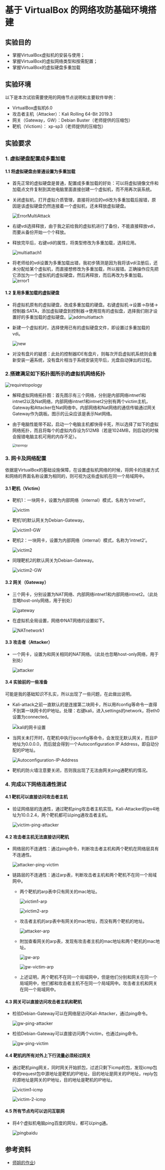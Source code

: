 # 基于 VirtualBox 的网络攻防基础环境搭建



## 实验目的

* 掌握VirtualBox虚拟机的安装与使用；
* 掌握VirtualBox的虚拟网络类型和按需配置；
* 掌握VirtualBox的虚拟硬盘多重加载



## 实验环境

以下是本次试验需要使用的网络节点说明和主要软件举例：

* VirtualBox虚拟机6.0
* 攻击者主机（Attacker）：Kali Rolling 64-Bit 2019.3
* 网关（Gateway，GW）：Debian Buster（老师提供的压缩包）
* 靶机（Victiom）： xp-sp3（老师提供的压缩包）



## 实验要求



### 1. 虚拟硬盘配置成多重加载

#### 		1.1 将虚拟硬盘由普通设置为多重加载

- 首先正常的虚拟硬盘是普通，配置成多重加载的好处：可以将虚拟镜像文件和加载点文件复制到其他电脑里面直接创建一个虚拟机，而不用再次装系统。

- 关闭虚拟机，打开虚拟介质管理，直接将对应的vdi改为多重加载后报错，原因是该虚拟硬盘仍然连接着一个虚拟机，还未释放虚拟硬盘。

  ![ErrorMultiAttack](ErrorMultiAttach.png)

- 右键vdi选择释放，由于我之前给我的虚拟机进行了备份，不能直接释放vdi，而要从备份开始一个个释放。

- 释放完毕后，右键vdi的属性，将类型修改为多重加载，选择应用。

  ![multiattach1](multiattach2.PNG)

* 将老师给的vdi设置为多重加载出错，我初步猜测是因为我将该vdi注册后，还未分配给某个虚拟机，而直接想修改为多重加载，所以报错。正确操作应先把它添加为一个虚拟机的虚拟硬盘，然后再释放，而后再改为多重加载。![error1](ErrorMultiAttach1.PNG)




#### 		1.2 复用多重加载的虚拟硬盘

* 将虚拟机原有的虚拟硬盘，改成多重加载的硬盘。右键虚拟机->设置->存储->控制器:SATA，添加虚拟硬盘到控制器->使用现有的虚拟盘，选择我们刚才设置好的多重加载的虚拟硬盘。![addmultiattach](multiattach.png)


* 新建一个虚拟机时，选择使用已有的虚拟硬盘文件，即设置过多重加载的vdi。

  ![new](new.PNG)


* 对没有盘片的疑惑：此处的控制器IDE有盘片，则每次开启虚拟机系统则会重新安装一遍系统，没有盘片相当于系统安装完毕后，光盘自动弹出的过程。



### 2.搭建满足如下拓扑图所示的虚拟机网络拓扑

![requiretopology](vb-exp-layout.png)


* 解释虚拟网络拓扑图：首先图示有三个网络，分别是内部网络intnet1和intnet2以及Nat网络，内部网络intnet1和intnet2分别有两个victim主机，Gateway和Attacker在Nat网络中。内部网络和Nat网络的通信传输通过网关Gateway作为跳板。图示的云朵应该是表示Nat网络。

* 由于电脑性能带不起，启动一个电脑主机都快得卡死，所以选择了如下的虚拟网络拓扑，而且将每个的虚拟内存设为512MB（若是1024MB，则启动的时候会报错电脑主机可用的内存不足）。

  <img src="topology.png" alt="topology" style="zoom: 67%;" />





### 3. 网卡及网络配置

依据是VirtualBox的基础设施保障，在设置虚拟机网络的时候，将网卡的连接方式和网络的界面名称设置为相同的，则可视为这些虚拟机在同一个局域网中。

#### 3.1 靶机（Victim）

* 靶机1：一块网卡，设置为内部网络（internal）模式，名称为‘intnet1’。

  ![victim](victim1.png)


* 靶机1的默认网关为Debian-Gateway。

  ![victim1-GW](victim1-GW.png)


* 靶机2：一块网卡，设置为内部网络（internal）模式，名称为‘intnet2’。

  ![victim2](victim2.png)


* 同理靶机2的默认网关为Debian-Gateway。

  ![victim2-GW](victim2-GW.png)


#### 3.2 网关（Gateway）

* 三个网卡，分别设置为NAT网络、内部网络intnet1和内部网络intnet2。（此处忽略host-only网络，用于别处）

  ![gateway](debian1.png)


* 在虚拟机全局设置，网络中NAT网络的设置如下。

  ![NATnetwork1](NATnetwork1.png)


#### 3.3 攻击者（Attacker）

* 一个网卡，设置为和网关相同的NAT网络。（此处也忽略host-only网络，用于别处）

  ![attacker](attacker.png)




#### 3.4 实验前的一些准备

可能是我的基础知识不扎实，所以出现了一些问题，在此做出说明。

* Kali-attack之前一直默认的是连接第二块网卡，所以用ifconfig等命令一直得不到第一块网卡的IP地址。处理：右键kali，进入settings的network，将eth0设置为connected。

  ![kali的网卡设置](kaliNetwork.png)


* 当网关未打开时，在靶机中执行ipconfig等命令，会发现无默认网关，而且IP地址为0.0.0.0，而后就会得到一个Autoconfiguration IP Address，即自动分配的IP地址。

  ![Autoconfiguration-IP-Address](autoconfigurationIPAddress.png)


* 靶机的防火墙注意要关闭，否则我出现了无法由网关ping通靶机的情况。



### 4. 完成以下网络连通性测试

#### 4.1 靶机可以直接访问攻击者主机

* 验证网络层的连通性，通过靶机ping攻击者主机实现。Kali-Attacker的ipv4地址为10.0.2.4，两个靶机都可以ping通攻击者主机。

  ![victim-ping-attacker](victim-ping-attacker.png)

  

#### 4.2 攻击者主机无法直接访问靶机

* 网络层的不连通性：通过ping命令，判断攻击者主机和两个靶机在网络层具有不连通性。

  ![attacker-ping-victim](attacker-ping-victim.png)

* 链路层的不连通性：通过arp表，判断攻击者主机和两个靶机不在同一个局域网中。

  * 两个靶机的arp表中只有网关的mac地址。

    ![victim1-arp](victim1-arp.png)


    ![victim2-arp](victim2-arp.png)


  * 攻击者主机的arp表中有网关的mac地址，而没有两个靶机的地址。
  
    ![attacker-arp](attacker-arp.png)
  
  
  * 附加查看网关的arp表，发现有攻击者主机的mac地址和两个靶机的mac地址。
  
    ![gw-arp](debian-arp.png)
  
    ![gw-victim-arp](victim-arp.png)
  
        
  
  * 上述证明，两个靶机不在同一个局域网中，但是他们分别和网关在同一个局域网中，他们都和攻击者主机不在同一个局域网中。攻击者主机和网关在同一个局域网中。
  
  

#### 4.3 网关可以直接访问攻击者主机和靶机

* 检验Debian-Gateway可以在网络层访问Kali-Attacker，通过ping命令。

  ![gw-ping-attacker](gw-ping-attacker.png)


* 检验Debian-Gateway可以直接访问两个victim，也通过ping命令。

  ![gw-ping-victim](gw-ping-victim.png)


#### 4.4 靶机的所有对外上下行流量必须经过网关

* 通过靶机ping网关，同时网关开始抓包，过滤只剩下icmp的包，发现icmp包中的request包中源地址是靶机的IP地址，目的地址是网关的IP地址，reply包的源地址是网关的IP地址，目的地址是靶机的IP地址。

  ![victim1-icmp](victim1-icmp.png)


  ![victim-2-icmp](victim2-icmp.png)


#### 4.5 所有节点均可以访问互联网

* 将4个虚拟机电脑ping百度的网址，都可以ping通。

  ![pingbaidu](pingbaidu.png)





## 参考资料

* [师姐的作业](https://github.com/CUCCS/2018-NS-Public-jckling/blob/master/ns-0x01/基于VirtualBox的网络攻防基础环境搭建.md))

